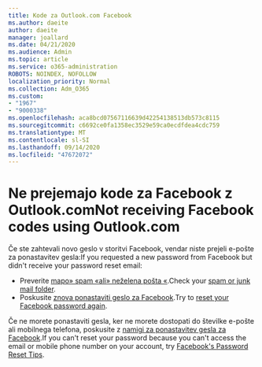 ```yaml
---
title: Kode za Outlook.com Facebook
ms.author: daeite
author: daeite
manager: joallard
ms.date: 04/21/2020
ms.audience: Admin
ms.topic: article
ms.service: o365-administration
ROBOTS: NOINDEX, NOFOLLOW
localization_priority: Normal
ms.collection: Adm_O365
ms.custom:
- "1967"
- "9000338"
ms.openlocfilehash: aca8bcd07567116639d42254138513db573c8115
ms.sourcegitcommit: c6692ce0fa1358ec3529e59ca0ecdfdea4cdc759
ms.translationtype: MT
ms.contentlocale: sl-SI
ms.lasthandoff: 09/14/2020
ms.locfileid: "47672072"
---
```

# <a name="not-receiving-facebook-codes-using-outlookcom"></a><span data-ttu-id="6dfe6-102">Ne prejemajo kode za Facebook z Outlook.com</span><span class="sxs-lookup"><span data-stu-id="6dfe6-102">Not receiving Facebook codes using Outlook.com</span></span>

<span data-ttu-id="6dfe6-103">Če ste zahtevali novo geslo v storitvi Facebook, vendar niste prejeli e-pošte za ponastavitev gesla:</span><span class="sxs-lookup"><span data-stu-id="6dfe6-103">If you requested a new password from Facebook but didn't receive your password reset email:</span></span>

- <span data-ttu-id="6dfe6-104">Preverite [mapo» spam «ali» neželena pošta «](https://outlook.live.com/mail/junkemail).</span><span class="sxs-lookup"><span data-stu-id="6dfe6-104">Check your [spam or junk mail folder](https://outlook.live.com/mail/junkemail).</span></span>
- <span data-ttu-id="6dfe6-105">Poskusite [znova ponastaviti geslo za Facebook](https://aka.ms/facebook-password-reset).</span><span class="sxs-lookup"><span data-stu-id="6dfe6-105">Try to [reset your Facebook password again](https://aka.ms/facebook-password-reset).</span></span>

<span data-ttu-id="6dfe6-106">Če ne morete ponastaviti gesla, ker ne morete dostopati do številke e-pošte ali mobilnega telefona, poskusite z [namigi za ponastavitev gesla za Facebook](https://aka.ms/facebook-password-help).</span><span class="sxs-lookup"><span data-stu-id="6dfe6-106">If you can't reset your password because you can't access the email or mobile phone number on your account, try [Facebook's Password Reset Tips](https://aka.ms/facebook-password-help).</span></span>